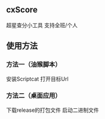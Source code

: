 ## cxScore
超星查分小工具
支持全班/个人

## 使用方法
### 方法一（油猴脚本）
安装Scriptcat
打开目标Url

### 方法二（桌面应用）
下载release的打包文件
启动二进制文件
